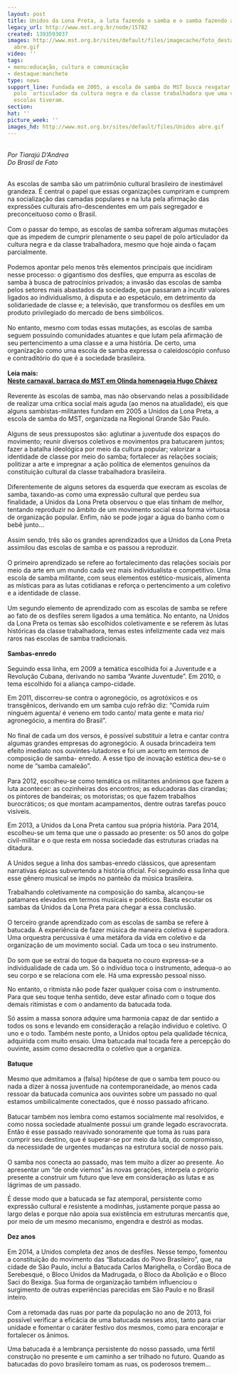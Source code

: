 ```yaml
---
layout: post
title: Unidos da Lona Preta, a luta fazendo o samba e o samba fazendo a luta
legacy_url: http://www.mst.org.br/node/15782
created: 1393593037
images: http://www.mst.org.br/sites/default/files/imagecache/foto_destaque/Unidos
  abre.gif
video: ''
tags:
- menu:educação, cultura e comunicação
- destaque:manchete
type: news
support_line: Fundada em 2005, a escola de samba do MST busca resgatar o papel de
  polo  articulador da cultura negra e da classe trabalhadora que uma vez todas  as
  escolas tiveram.
section: 
hat: ''
picture_week: ''
images_hd: http://www.mst.org.br/sites/default/files/Unidos abre.gif
---
```

<p><br><em>Por </em><em>Tiarajú D’Andrea<br>Do Brasil de Fato</em></p><p><br>As escolas de samba são um patrimônio cultural brasileiro de inestimável grandeza. É central o papel que essas organizações cumpriram e cumprem na socialização das camadas populares e na luta pela afirmação das expressões culturais afro-descendentes em um país segregador e preconceituoso como o Brasil.<br><br>Com o passar do tempo, as escolas de samba sofreram algumas mutações que as impedem de cumprir plenamente o seu papel de polo articulador da cultura negra e da classe trabalhadora, mesmo que hoje ainda o façam parcialmente.<br><br>Podemos apontar pelo menos três elementos principais que incidiram nesse processo: o gigantismo dos desfiles, que empurra as escolas de samba à busca de patrocínios privados; a invasão das escolas de samba pelos setores mais abastados da sociedade, que passaram a incutir valores ligados ao individualismo, à disputa e ao espetáculo, em detrimento da solidariedade de classe e; a televisão, que transformou os desfiles em um produto privilegiado do mercado de bens simbólicos.<br><br>No entanto, mesmo com todas essas mutações, as escolas de samba seguem possuindo comunidades atuantes e que lutam pela afirmação de seu pertencimento a uma classe e a uma história. De certo, uma organização como uma escola de samba expressa o caleidoscópio confuso e contraditório do que é a sociedade brasileira.<br><br><strong>Leia mais:<br></strong><a href="http://www.mst.org.br/node/15777"><strong>Neste carnaval, barraca do MST em Olinda homenageia Hugo Chávez <br></strong></a><br>Reverente às escolas de samba, mas não observando nelas a possibilidade de realizar uma crítica social mais aguda (ao menos na atualidade), eis que alguns sambistas-militantes fundam em 2005 a Unidos da Lona Preta, a escola de samba do MST, organizada na Regional Grande São Paulo.<br><br>Alguns de seus pressupostos são: aglutinar a juventude dos espaços do movimento; reunir diversos coletivos e movimentos pra batucarem juntos; fazer a batalha ideológica por meio da cultura popular; valorizar a identidade de classe por meio do samba; fortalecer as relações sociais; politizar a arte e impregnar a ação política de elementos genuínos da constituição cultural da classe trabalhadora brasileira.<br><br>Diferentemente de alguns setores da esquerda que execram as escolas de samba, taxando-as como uma expressão cultural que perdeu sua finalidade, a Unidos da Lona Preta observou o que elas tinham de melhor, tentando reproduzir no âmbito de um movimento social essa forma virtuosa de organização popular. Enfim, não se pode jogar a água do banho com o bebê junto…<br><br>Assim sendo, três são os grandes aprendizados que a Unidos da Lona Preta assimilou das escolas de samba e os passou a reproduzir.<br><br>O primeiro aprendizado se refere ao fortalecimento das relações sociais por meio da arte em um mundo cada vez mais individualista e competitivo. Uma escola de samba militante, com seus elementos estético-musicais, alimenta as místicas para as lutas cotidianas e reforça o pertencimento a um coletivo e a identidade de classe.<br><br>Um segundo elemento de aprendizado com as escolas de samba se refere ao fato de os desfiles serem ligados a uma temática. No entanto, na Unidos da Lona Preta os temas são escolhidos coletivamente e se referem às lutas históricas da classe trabalhadora, temas estes infelizmente cada vez mais raros nas escolas de samba tradicionais.<br><br><strong>Sambas-enredo</strong><br><br>Seguindo essa linha, em 2009 a temática escolhida foi a Juventude e a Revolução Cubana, derivando no samba “Avante Juventude”. Em 2010, o tema escolhido foi a aliança campo-cidade.</p><p>Em 2011, discorreu-se contra o agronegócio, os agrotóxicos e os transgênicos, derivando em um samba cujo refrão diz: “Comida ruim ninguém aguenta/ é veneno em todo canto/ mata gente e mata rio/ agronegócio, a mentira do Brasil”.<br><br>No final de cada um dos versos, é possível substituir a letra e cantar contra algumas grandes empresas do agronegócio. A ousada brincadeira tem efeito imediato nos ouvintes-lutadores e foi um acerto em termos de composição de samba- enredo. A esse tipo de inovação estética deu-se o nome de “samba camaleão”.<br><br>Para 2012, escolheu-se como temática os militantes anônimos que fazem a luta acontecer: as cozinheiras dos encontros; as educadoras das cirandas; os pintores de bandeiras; os motoristas; os que fazem trabalhos burocráticos; os que montam acampamentos, dentre outras tarefas pouco visíveis.</p><p>Em 2013, a Unidos da Lona Preta cantou sua própria história. Para 2014, escolheu-se um tema que une o passado ao presente: os 50 anos do golpe civil-militar e o que resta em nossa sociedade das estruturas criadas na ditadura.<br><br>A Unidos segue a linha dos sambas-enredo clássicos, que apresentam narrativas épicas subvertendo a história oficial. Foi seguindo essa linha que esse gênero musical se impôs no panteão da música brasileira.</p><p>Trabalhando coletivamente na composição do samba, alcançou-se patamares elevados em termos musicais e poéticos. Basta escutar os sambas da Unidos da Lona Preta para chegar a essa conclusão.<br><br>O terceiro grande aprendizado com as escolas de samba se refere à batucada. A experiência de fazer música de maneira coletiva é superadora. Uma orquestra percussiva é uma metáfora da vida em coletivo e da organização de um movimento social. Cada um toca o seu instrumento.<br><br>Do som que se extrai do toque da baqueta no couro expressa-se a individualidade de cada um. Só o indivíduo toca o instrumento, adequa-o ao seu corpo e se relaciona com ele. Há uma expressão pessoal nisso.</p><p>No entanto, o ritmista não pode fazer qualquer coisa com o instrumento. Para que seu toque tenha sentido, deve estar afinado com o toque dos demais ritimistas e com o andamento da batucada toda.</p><p>Só assim a massa sonora adquire uma harmonia capaz de dar sentido a todos os sons e levando em consideração a relação indivíduo e coletivo. O uno e o todo. Também neste ponto, a Unidos optou pela qualidade técnica, adquirida com muito ensaio. Uma batucada mal tocada fere a percepção do ouvinte, assim como desacredita o coletivo que a organiza.<br><br><strong>Batuque</strong><br><br>Mesmo que admitamos a (falsa) hipótese de que o samba tem pouco ou nada a dizer à nossa juventude na contemporaneidade, ao menos cada ressoar da batucada comunica aos ouvintes sobre um passado no qual estamos umbilicalmente conectados, que é nosso passado africano.<br><br>Batucar também nos lembra como estamos socialmente mal resolvidos, e como nossa sociedade atualmente possui um grande legado escravocrata. Então é esse passado reavivado sonoramente que toma às ruas para cumprir seu destino, que é superar-se por meio da luta, do compromisso, da necessidade de urgentes mudanças na estrutura social de nosso país.<br><br>O samba nos conecta ao passado, mas tem muito a dizer ao presente. Ao apresentar um “de onde viemos” às novas gerações, interpela o próprio presente a construir um futuro que leve em consideração as lutas e as lágrimas de um passado.</p><p>É desse modo que a batucada se faz atemporal, persistente como expressão cultural e resistente a modinhas, justamente porque passa ao largo delas e porque não apoia sua existência em estruturas mercantis que, por meio de um mesmo mecanismo, engendra e destrói as modas.<br><br><strong>Dez anos</strong><br><br>Em 2014, a Unidos completa dez anos de desfiles. Nesse tempo, fomentou a constituição do movimento das “Batucadas do Povo Brasileiro”, que, na cidade de São Paulo, inclui a Batucada Carlos Marighella, o Cordão Boca de Serebesqué, o Bloco Unidos da Madrugada, o Bloco da Abolição e o Bloco Saci do Bexiga. Sua forma de organização também influenciou o surgimento de outras experiências parecidas em São Paulo e no Brasil inteiro.<br><br>Com a retomada das ruas por parte da população no ano de 2013, foi possível verificar a eficácia de uma batucada nesses atos, tanto para criar unidade e fomentar o caráter festivo dos mesmos, como para encorajar e fortalecer os ânimos.</p><p>Uma batucada é a lembrança persistente do nosso passado, uma fértil construção no presente e um caminho a ser trilhado no futuro. Quando as batucadas do povo brasileiro tomam as ruas, os poderosos tremem…</p>
